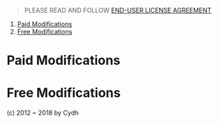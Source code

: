 > PLEASE READ AND FOLLOW [END-USER LICENSE AGREEMENT](https://github.com/cydh/chyraro/blob/master/EULA.md)

1. [Paid Modifications](#paid-modifications)
2. [Free Modifications](#free-modifications)


# Paid Modifications


# Free Modifications


(c) 2012 ~ 2018 by Cydh
